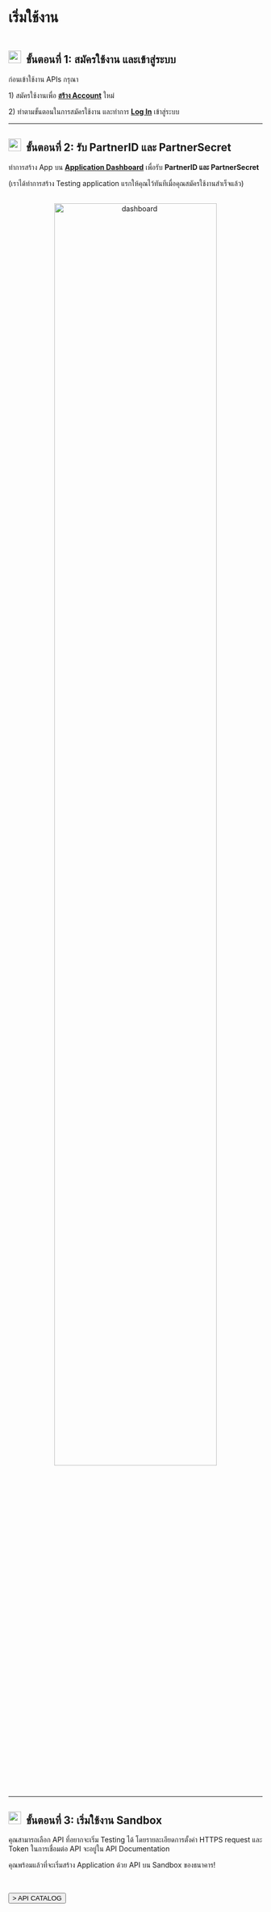 ﻿# <strong>เริ่มใช้งาน</strong>

<pre></pre>

## <img src="https://firebasestorage.googleapis.com/v0/b/imageupload-19583.appspot.com/o/icon_manage.png?alt=media&token=639509f9-2202-4d45-9efd-349b4d7d9f8d" alt="manage"  width="25" height="25"  style="object-fit: contain; margin-right: 10px;" /><a name="step2"><a name="step1"><strong>ขั้นตอนที่ 1:</strong>  สมัครใช้งาน และเข้าสู่ระบบ</a>

ก่อนเข้าใช้งาน APIs กรุณา

<p>
1) สมัครใช้งานเพื่อ <strong><a href="/open-api/register">สร้าง Account</a></strong> ใหม่
</p>
<p>
2) ทำตามขั้นตอนในการสมัครใช้งาน และทำการ <strong><a href="/open-api/login">Log In</a></strong> เข้าสู่ระบบ
</p>

--- 
  
## <img src="https://firebasestorage.googleapis.com/v0/b/imageupload-19583.appspot.com/o/icon_partner.png?alt=media&token=b210871c-6594-400e-8cd1-b0534c1950db" alt="partner"  width="25" height="25"  style="object-fit: contain; margin-right: 10px;" /><a name="step2"><strong>ขั้นตอนที่ 2:</strong>  รับ PartnerID และ PartnerSecret</a>
<p>
ทำการสร้าง App บน <strong><a href="/open-api/my-apps">Application Dashboard</a></strong> เพื่อรับ <b>PartnerID และ PartnerSecret</b>
</p>
<p>
(เราได้ทำการสร้าง Testing application แรกให้คุณไว้ทันทีเมื่อคุณสมัครใช้งานสำเร็จแล้ว)
</p>

<div class="image-wrap" style="text-align: center; margin: 30px 0px ;" >
<img src="https://firebasestorage.googleapis.com/v0/b/kbank-open-api.appspot.com/o/Screen%20Shot%202562-06-06%20at%2014.16.52.png?alt=media&token=3478710f-3e3b-4335-82ac-676740857e92" alt="dashboard"  width="80%" height="auto" /></div>

---

 ## <img src="https://firebasestorage.googleapis.com/v0/b/imageupload-19583.appspot.com/o/icon_api_black.png?alt=media&token=c5cbc9d7-231b-450f-8856-1f446c1afb4f" alt="api"  width="25" height="25"  style="object-fit: contain; margin-right: 10px;" /><a name="step3"><strong>ขั้นตอนที่ 3:</strong>   เริ่มใช้งาน Sandbox</a>
คุณสามารถเลือก API ที่อยากจะเริ่ม Testing ได้ โดยรายละเอียดการตั้งค่า HTTPS request และ Token ในการเชื่อมต่อ API จะอยู่ใน API Documentation
  
คุณพร้อมแล้วที่จะเริ่มสร้าง Application ด้วย API บน Sandbox ของธนาคาร!
  
<pre>
<br>
<a href="/open-api/api-catalogs"><button>> API CATALOG</button></a>
</pre>